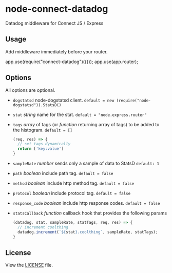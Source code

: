 # node-connect-datadog

Datadog middleware for Connect JS / Express


## Usage

Add middleware immediately before your router.

  app.use(require("connect-datadog")({}));
  app.use(app.router);

## Options

All options are optional.

* `dogstatsd` node-dogstatsd client. `default = new (require("node-dogstatsd")).StatsD()`
* `stat` *string* name for the stat. `default = "node.express.router"`
* `tags` *array* of tags (or *function* returning array of tags) to be added to the histogram. `default = []`

    ```js
    (req, res) => {
      // set tags dynamically
      return ['key:value']
    }
    ```

* `sampleRate` *number* sends only a sample of data to StatsD `default: 1`
* `path` *boolean* include path tag. `default = false`
* `method` *boolean* include http method tag. `default = false`
* `protocol` *boolean* include protocol tag. `default = false`
* `response_code` *boolean* include http response codes. `default = false`
* `statsCallback` *function* callback hook that provides the following params

    ```js
    (datadog, stat, sampleRate, statTags, req, res) => {
      // increment coolthing
      datadog.increment(`${stat}.coolthing`, sampleRate, statTags);
    }
    ```

## License

View the [LICENSE](https://github.com/AppPress/node-connect-datadog/blob/master/LICENSE) file.
